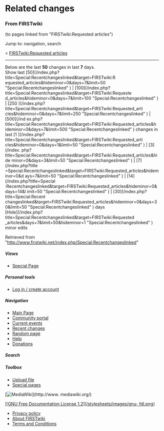 # Related changes

### From FIRSTwiki

(to pages linked from "FIRSTwiki:Requested articles")

Jump to: navigation, search

&lt; [FIRSTwiki:Requested
articles](/index.php?title=FIRSTwiki:Requested_articles&redirect=no
"FIRSTwiki:Requested articles" )  

* * *

Below are the last **50** changes in last **7** days.  
Show last [50](/index.php?title=Special:Recentchangeslinked&target=FIRSTwiki:R
equested_articles&hideminor=0&days=7&limit=50 "Special:Recentchangeslinked" )
| [100](/index.php?title=Special:Recentchangeslinked&target=FIRSTwiki:Requeste
d_articles&hideminor=0&days=7&limit=100 "Special:Recentchangeslinked" ) | [250
](/index.php?title=Special:Recentchangeslinked&target=FIRSTwiki:Requested_arti
cles&hideminor=0&days=7&limit=250 "Special:Recentchangeslinked" ) | [500](/ind
ex.php?title=Special:Recentchangeslinked&target=FIRSTwiki:Requested_articles&h
ideminor=0&days=7&limit=500 "Special:Recentchangeslinked" ) changes in last [1
](/index.php?title=Special:Recentchangeslinked&target=FIRSTwiki:Requested_arti
cles&hideminor=0&days=1&limit=50 "Special:Recentchangeslinked" ) | [3](/index.
php?title=Special:Recentchangeslinked&target=FIRSTwiki:Requested_articles&hide
minor=0&days=3&limit=50 "Special:Recentchangeslinked" ) | [7](/index.php?title
=Special:Recentchangeslinked&target=FIRSTwiki:Requested_articles&hideminor=0&d
ays=7&limit=50 "Special:Recentchangeslinked" ) | [14](/index.php?title=Special
:Recentchangeslinked&target=FIRSTwiki:Requested_articles&hideminor=0&days=14&l
imit=50 "Special:Recentchangeslinked" ) | [30](/index.php?title=Special:Recent
changeslinked&target=FIRSTwiki:Requested_articles&hideminor=0&days=30&limit=50
"Special:Recentchangeslinked" ) days  
[Hide](/index.php?title=Special:Recentchangeslinked&target=FIRSTwiki:Requested
_articles&days=7&limit=50&hideminor=1 "Special:Recentchangeslinked" ) minor
edits

Retrieved from
"<http://www.firstwiki.net/index.php/Special:Recentchangeslinked>"

##### Views

  * [Special Page](/index.php/Special:Recentchangeslinked/FIRSTwiki:Requested_articles)

##### Personal tools

  * [Log in / create account](/index.php?title=Special:Userlogin&returnto=Special:Recentchangeslinked)

[](/index.php/Main_Page "Main Page" )

##### Navigation

  * [Main Page](/index.php/Main_Page)
  * [Community portal](/index.php/FIRSTwiki:Community_portal)
  * [Current events](/index.php/Current_events)
  * [Recent changes](/index.php/Special:Recentchanges)
  * [Random page](/index.php/Special:Random)
  * [Help](/index.php/Help:Contents)
  * [Donations](/index.php/FIRSTwiki:Site_support)

##### Search



##### Toolbox

  * [Upload file](/index.php/Special:Upload)
  * [Special pages](/index.php/Special:Specialpages)

[![MediaWiki](/skins/common/images/poweredby_mediawiki_88x31.png)](http://www.
mediawiki.org/)

[![GNU Free Documentation License 1.2](/stylesheets/images/gnu-
fdl.png)](http://www.gnu.org/copyleft/fdl.html)

  * [Privacy policy](/index.php/FIRSTwiki:Privacy_policy "FIRSTwiki:Privacy policy" )
  * [About FIRSTwiki](/index.php/FIRSTwiki:About "FIRSTwiki:About" )
  * [Terms and Conditions](/index.php/FIRSTwiki:Terms_and_conditions "FIRSTwiki:Terms and conditions" )


